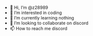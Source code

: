 - 👋 Hi, I’m @z28989
- 👀 I’m interested in coding
- 🌱 I’m currently learning nothing
- 💞️ I’m looking to collaborate on discord
- 📫 How to reach me discord 

<!---
Zp600000000/Zp600000000 is a ✨ special ✨ repository because its `README.md` (this file) appears on your GitHub profile.
You can click the Preview link to take a look at your changes.
--->
